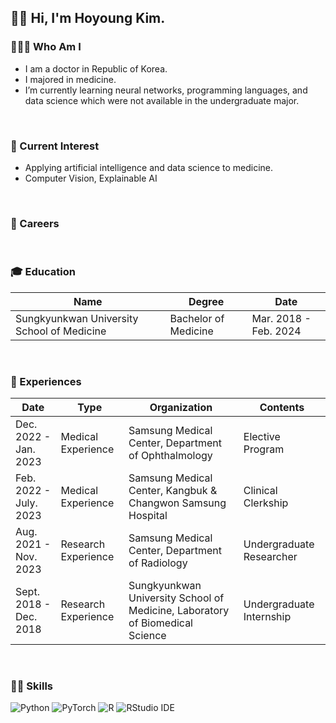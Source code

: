 ## 👋🏻 Hi, I'm Hoyoung Kim.

### 👨🏻‍⚕️ Who Am I
- I am a doctor in Republic of Korea.
- I majored in medicine.
- I’m currently learning neural networks, programming languages, and data science which were not available in the undergraduate major. </br>

<br/>

### 👀 Current Interest
- Applying artificial intelligence and data science to medicine.
- Computer Vision, Explainable AI

<br/>

### 🏢 Careers

<br/>

### 🎓 Education
|Name                                      |Degree              |Date                 |
|------------------------------------------|--------------------|---------------------|
|Sungkyunkwan University School of Medicine|Bachelor of Medicine|Mar. 2018 - Feb. 2024|

<br/>

### 🌱 Experiences
| Date                   | Type                | Organization                                                                 | Contents                 |
|------------------------|---------------------|------------------------------------------------------------------------------|--------------------------|
| Dec. 2022 - Jan. 2023  | Medical Experience  | Samsung Medical Center, Department of Ophthalmology                          | Elective Program         |
| Feb. 2022 - July. 2023 | Medical Experience  | Samsung Medical Center, Kangbuk &amp; Changwon Samsung Hospital              | Clinical Clerkship       |
| Aug. 2021 - Nov. 2023  | Research Experience | Samsung Medical Center, Department of Radiology                              | Undergraduate Researcher |
| Sept. 2018 - Dec. 2018 | Research Experience | Sungkyunkwan University School of Medicine, Laboratory of Biomedical Science | Undergraduate Internship |

<br/>

### 💪🏻 Skills
<div align = "left">
<img alt="Python" src ="https://img.shields.io/badge/Python-3776AB.svg?&style=flat-square&logo=Python&logoColor=white"/>
<img alt="PyTorch" src ="https://img.shields.io/badge/PyTorch-EE4C2C.svg?&style=flat-square&logo=PyTorch&logoColor=white"/>
<img alt="R" src ="https://img.shields.io/badge/R-276DC3.svg?&style=flat-square&logo=R&logoColor=white"/>
<img alt="RStudio IDE" src ="https://img.shields.io/badge/RStudio IDE-75AADB.svg?&style=flat-square&logo=RStudio IDE&logoColor=white"/>
</div>
